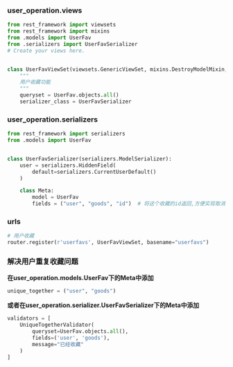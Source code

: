 ### user_operation.views

```python
from rest_framework import viewsets
from rest_framework import mixins
from .models import UserFav
from .serializers import UserFavSerializer
# Create your views here.


class UserFavViewSet(viewsets.GenericViewSet, mixins.DestroyModelMixin, mixins.CreateModelMixin):
    """
    用户收藏功能
    """
    queryset = UserFav.objects.all()
    serializer_class = UserFavSerializer

```

### user_operation.serializers

```python
from rest_framework import serializers
from .models import UserFav


class UserFavSerializer(serializers.ModelSerializer):
	user = serializers.HiddenField(
        default=serializers.CurrentUserDefault()
    )

    class Meta:
        model = UserFav
        fields = ("user", "goods", "id")  # 将这个收藏的id返回,方便实现取消收藏功能

```

### urls

```python
# 用户收藏
router.register(r'userfavs', UserFavViewSet, basename="userfavs")
```

### 解决用户重复收藏问题

**在user_operation.models.UserFav下的Meta中添加**

```python
unique_together = ("user", "goods")
```

**或者在user_operation.serializer.UserFavSerializer下的Meta中添加**

```python
validators = [
    UniqueTogetherValidator(
        queryset=UserFav.objects.all(),
        fields=('user', 'goods'),
        message="已经收藏"
    )
]
```

